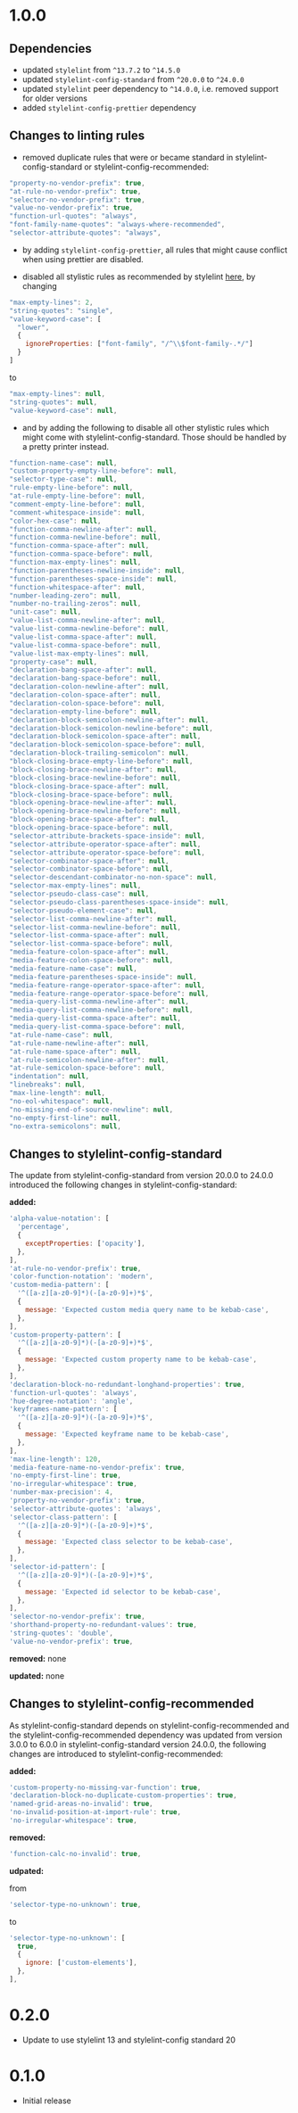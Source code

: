 # 1.0.0

## Dependencies

-   updated `stylelint` from `^13.7.2` to `^14.5.0`
-   updated `stylelint-config-standard` from `^20.0.0` to `^24.0.0`
-   updated `stylelint` peer dependency to `^14.0.0`, i.e. removed support for older versions
- added `stylelint-config-prettier` dependency

## Changes to linting rules

-   removed duplicate rules that were or became standard in stylelint-config-standard or stylelint-config-recommended:

```js
"property-no-vendor-prefix": true,
"at-rule-no-vendor-prefix": true,
"selector-no-vendor-prefix": true,
"value-no-vendor-prefix": true,
"function-url-quotes": "always",
"font-family-name-quotes": "always-where-recommended",
"selector-attribute-quotes": "always",
```

- by adding `stylelint-config-prettier`, all rules that might cause conflict when using prettier are disabled.

-   disabled all stylistic rules as recommended by stylelint [here](https://stylelint.io/user-guide/rules/list/#stylistic-issues), by changing

```js
"max-empty-lines": 2,
"string-quotes": "single",
"value-keyword-case": [
  "lower",
  {
    ignoreProperties: ["font-family", "/^\\$font-family-.*/"]
  }
]
```

to

```js
"max-empty-lines": null,
"string-quotes": null,
"value-keyword-case": null,
```

-   and by adding the following to disable all other stylistic rules which might come with stylelint-config-standard. Those should be handled by a pretty printer instead.

```js
"function-name-case": null,
"custom-property-empty-line-before": null,
"selector-type-case": null,
"rule-empty-line-before": null,
"at-rule-empty-line-before": null,
"comment-empty-line-before": null,
"comment-whitespace-inside": null,
"color-hex-case": null,
"function-comma-newline-after": null,
"function-comma-newline-before": null,
"function-comma-space-after": null,
"function-comma-space-before": null,
"function-max-empty-lines": null,
"function-parentheses-newline-inside": null,
"function-parentheses-space-inside": null,
"function-whitespace-after": null,
"number-leading-zero": null,
"number-no-trailing-zeros": null,
"unit-case": null,
"value-list-comma-newline-after": null,
"value-list-comma-newline-before": null,
"value-list-comma-space-after": null,
"value-list-comma-space-before": null,
"value-list-max-empty-lines": null,
"property-case": null,
"declaration-bang-space-after": null,
"declaration-bang-space-before": null,
"declaration-colon-newline-after": null,
"declaration-colon-space-after": null,
"declaration-colon-space-before": null,
"declaration-empty-line-before": null,
"declaration-block-semicolon-newline-after": null,
"declaration-block-semicolon-newline-before": null,
"declaration-block-semicolon-space-after": null,
"declaration-block-semicolon-space-before": null,
"declaration-block-trailing-semicolon": null,
"block-closing-brace-empty-line-before": null,
"block-closing-brace-newline-after": null,
"block-closing-brace-newline-before": null,
"block-closing-brace-space-after": null,
"block-closing-brace-space-before": null,
"block-opening-brace-newline-after": null,
"block-opening-brace-newline-before": null,
"block-opening-brace-space-after": null,
"block-opening-brace-space-before": null,
"selector-attribute-brackets-space-inside": null,
"selector-attribute-operator-space-after": null,
"selector-attribute-operator-space-before": null,
"selector-combinator-space-after": null,
"selector-combinator-space-before": null,
"selector-descendant-combinator-no-non-space": null,
"selector-max-empty-lines": null,
"selector-pseudo-class-case": null,
"selector-pseudo-class-parentheses-space-inside": null,
"selector-pseudo-element-case": null,
"selector-list-comma-newline-after": null,
"selector-list-comma-newline-before": null,
"selector-list-comma-space-after": null,
"selector-list-comma-space-before": null,
"media-feature-colon-space-after": null,
"media-feature-colon-space-before": null,
"media-feature-name-case": null,
"media-feature-parentheses-space-inside": null,
"media-feature-range-operator-space-after": null,
"media-feature-range-operator-space-before": null,
"media-query-list-comma-newline-after": null,
"media-query-list-comma-newline-before": null,
"media-query-list-comma-space-after": null,
"media-query-list-comma-space-before": null,
"at-rule-name-case": null,
"at-rule-name-newline-after": null,
"at-rule-name-space-after": null,
"at-rule-semicolon-newline-after": null,
"at-rule-semicolon-space-before": null,
"indentation": null,
"linebreaks": null,
"max-line-length": null,
"no-eol-whitespace": null,
"no-missing-end-of-source-newline": null,
"no-empty-first-line": null,
"no-extra-semicolons": null,
```

## Changes to stylelint-config-standard

The update from stylelint-config-standard from version 20.0.0 to 24.0.0 introduced the following changes in stylelint-config-standard:

**added:**

```js
'alpha-value-notation': [
  'percentage',
  {
    exceptProperties: ['opacity'],
  },
],
'at-rule-no-vendor-prefix': true,
'color-function-notation': 'modern',
'custom-media-pattern': [
  '^([a-z][a-z0-9]*)(-[a-z0-9]+)*$',
  {
    message: 'Expected custom media query name to be kebab-case',
  },
],
'custom-property-pattern': [
  '^([a-z][a-z0-9]*)(-[a-z0-9]+)*$',
  {
    message: 'Expected custom property name to be kebab-case',
  },
],
'declaration-block-no-redundant-longhand-properties': true,
'function-url-quotes': 'always',
'hue-degree-notation': 'angle',
'keyframes-name-pattern': [
  '^([a-z][a-z0-9]*)(-[a-z0-9]+)*$',
  {
    message: 'Expected keyframe name to be kebab-case',
  },
],
'max-line-length': 120,
'media-feature-name-no-vendor-prefix': true,
'no-empty-first-line': true,
'no-irregular-whitespace': true,
'number-max-precision': 4,
'property-no-vendor-prefix': true,
'selector-attribute-quotes': 'always',
'selector-class-pattern': [
  '^([a-z][a-z0-9]*)(-[a-z0-9]+)*$',
  {
    message: 'Expected class selector to be kebab-case',
  },
],
'selector-id-pattern': [
  '^([a-z][a-z0-9]*)(-[a-z0-9]+)*$',
  {
    message: 'Expected id selector to be kebab-case',
  },
],
'selector-no-vendor-prefix': true,
'shorthand-property-no-redundant-values': true,
'string-quotes': 'double',
'value-no-vendor-prefix': true,
```

**removed:** none

**updated:** none

## Changes to stylelint-config-recommended

As stylelint-config-standard depends on stylelint-config-recommended and the stylelint-config-recommended dependency was updated from version 3.0.0 to 6.0.0 in stylelint-config-standard version 24.0.0, the following changes are introduced to stylelint-config-recommended:

**added:**

```js
'custom-property-no-missing-var-function': true,
'declaration-block-no-duplicate-custom-properties': true,
'named-grid-areas-no-invalid': true,
'no-invalid-position-at-import-rule': true,
'no-irregular-whitespace': true,
```

**removed:**

```js
'function-calc-no-invalid': true,
```

**udpated:**

from

```js
'selector-type-no-unknown': true,
```

to

```js
'selector-type-no-unknown': [
  true,
  {
    ignore: ['custom-elements'],
  },
],
```

# 0.2.0

-   Update to use stylelint 13 and stylelint-config standard 20

# 0.1.0

-   Initial release

